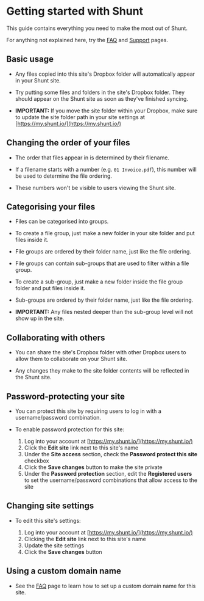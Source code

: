 # Getting started with Shunt

This guide contains everything you need to make the most out of Shunt.

For anything not explained here, try the [FAQ](https://my.shunt.io/faq) and [Support](https://my.shunt.io/support) pages.


## Basic usage

- Any files copied into this site's Dropbox folder will automatically appear in your Shunt site.

- Try putting some files and folders in the site's Dropbox folder. They should appear on the Shunt site as soon as they've finished syncing.
 
- **IMPORTANT:** If you move the site folder within your Dropbox, make sure to update the site folder path in your site settings at [https://my.shunt.io/](https://my.shunt.io/)


## Changing the order of your files

- The order that files appear in is determined by their filename.

- If a filename starts with a number (e.g. `01 Invoice.pdf`), this number will be used to determine the file ordering.

- These numbers won't be visible to users viewing the Shunt site.


## Categorising your files

- Files can be categorised into groups.

- To create a file group, just make a new folder in your site folder and put files inside it.

- File groups are ordered by their folder name, just like the file ordering.

- File groups can contain sub-groups that are used to filter within a file group.

- To create a sub-group, just make a new folder inside the file group folder and put files inside it.

- Sub-groups are ordered by their folder name, just like the file ordering.

- **IMPORTANT:** Any files nested deeper than the sub-group level will not show up in the site.


## Collaborating with others

- You can share the site's Dropbox folder with other Dropbox users to allow them to collaborate on your Shunt site.

- Any changes they make to the site folder contents will be reflected in the Shunt site.


## Password-protecting your site

- You can protect this site by requiring users to log in with a username/password combination.

- To enable password protection for this site:
	1. Log into your account at [https://my.shunt.io/](https://my.shunt.io/)
	2. Click the **Edit site** link next to this site's name
	3. Under the **Site access** section, check the **Password protect this site** checkbox
	4. Click the **Save changes** button to make the site private
	5. Under the **Password protection** section, edit the **Registered users** to set the username/password combinations that allow access to the site


## Changing site settings

- To edit this site's settings:

	1. Log into your account at [https://my.shunt.io/](https://my.shunt.io/)
	2. Clicking the **Edit site** link next to this site's name
	3. Update the site settings
	4. Click the **Save changes** button


## Using a custom domain name

- See the [FAQ](https://my.shunt.io/faq) page to learn how to set up a custom domain name for this site.
